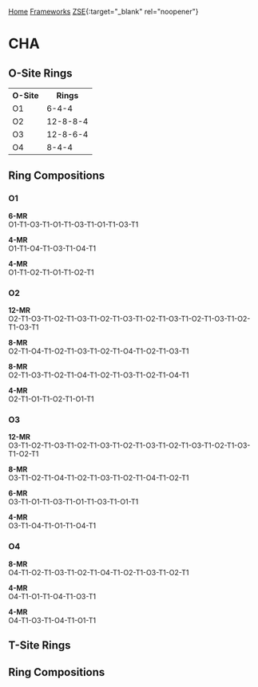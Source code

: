 [Home](/zrdb) [Frameworks](/zrdb/pages/frameworks) [ZSE](https://github.com/jtcrum/zse){:target="_blank" rel="noopener"}

# CHA

## O-Site Rings

<table style="width:70%">
  <tr>
    <th>O-Site</th>
    <th>Rings</th> 
  </tr>
  <tr>
    <td>O1</td>
    <td>6-4-4</td> 
  </tr>
  <tr>
    <td>O2</td>
    <td>12-8-8-4</td> 
  </tr>
  <tr>
	<td>O3</td>
	<td>12-8-6-4</td>
  </tr>
  <tr>
	<td>O4</td>
	<td>8-4-4</td>
  </tr>
</table>

## Ring Compositions
### O1
**6-MR**  
O1-T1-O3-T1-O1-T1-O3-T1-O1-T1-O3-T1

**4-MR**  
O1-T1-O4-T1-O3-T1-O4-T1

**4-MR**  
O1-T1-O2-T1-O1-T1-O2-T1

### O2
**12-MR**  
O2-T1-O3-T1-O2-T1-O3-T1-O2-T1-O3-T1-O2-T1-O3-T1-O2-T1-O3-T1-O2-T1-O3-T1

**8-MR**  
O2-T1-O4-T1-O2-T1-O3-T1-O2-T1-O4-T1-O2-T1-O3-T1

**8-MR**  
O2-T1-O3-T1-O2-T1-O4-T1-O2-T1-O3-T1-O2-T1-O4-T1

**4-MR**  
O2-T1-O1-T1-O2-T1-O1-T1

### O3
**12-MR**  
O3-T1-O2-T1-O3-T1-O2-T1-O3-T1-O2-T1-O3-T1-O2-T1-O3-T1-O2-T1-O3-T1-O2-T1

**8-MR**  
O3-T1-O2-T1-O4-T1-O2-T1-O3-T1-O2-T1-O4-T1-O2-T1

**6-MR**  
O3-T1-O1-T1-O3-T1-O1-T1-O3-T1-O1-T1

**4-MR**  
O3-T1-O4-T1-O1-T1-O4-T1

### O4
**8-MR**  
O4-T1-O2-T1-O3-T1-O2-T1-O4-T1-O2-T1-O3-T1-O2-T1

**4-MR**  
O4-T1-O1-T1-O4-T1-O3-T1

**4-MR**  
O4-T1-O3-T1-O4-T1-O1-T1

## T-Site Rings

## Ring Compositions
